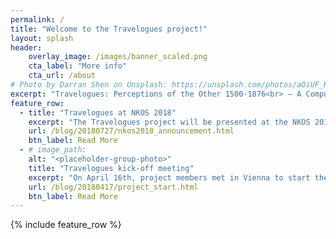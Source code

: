 ```yaml
---
permalink: /
title: "Welcome to the Travelogues project!"
layout: splash
header:
    overlay_image: /images/banner_scaled.png
    cta_label: "More info"
    cta_url: /about
# Photo by Darran Shen on Unsplash: https://unsplash.com/photos/aOiUF_KOeEc
excerpt: "Travelogues: Perceptions of the Other 1500-1876<br> – A Computerized Analysis"
feature_row:
  - title: "Travelogues at NKOS 2018"
    excerpt: "The Travelogues project will be presented at the NKOS 2018 workshop on 13th September, in Porto, Portugal!"
    url: /blog/20180727/nkos2018_announcement.html
    btn_label: Read More
  - # image_path:
    alt: "<placeholder-group-photo>"
    title: "Travelogues kick-off meeting"
    excerpt: "On April 16th, project members met in Vienna to start the work on our project."
    url: /blog/20180417/project_start.html
    btn_label: Read More
---
```


{% include feature_row %}
